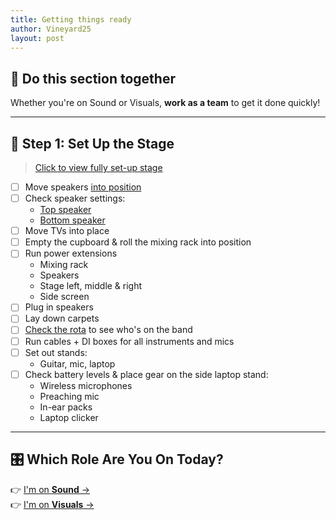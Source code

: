 ```yaml
---
title: Getting things ready
author: Vineyard25
layout: post
---
```


## 🤝 Do this section together

Whether you're on Sound or Visuals, **work as a team** to get it done quickly!

---

## 🎤 Step 1: Set Up the Stage
> [Click to view fully set-up stage](/assets/images/stage_setup.jpg)

- [ ] Move speakers [into position](/assets/images/stage_empty.jpg)
- [ ] Check speaker settings:
    - [Top speaker](/assets/images/speaker-settings-top.jpg)
    - [Bottom speaker](/assets/images/speaker-settings-bottom.jpg)
- [ ] Move TVs into place
- [ ] Empty the cupboard & roll the mixing rack into position
- [ ] Run power extensions
	- Mixing rack
	- Speakers
	- Stage left, middle & right
	- Side screen
- [ ] Plug in speakers
- [ ] Lay down carpets
- [ ] [Check the rota](https://vineyard25.churchsuite.com/my/rotas/all) to see who's on the band
- [ ] Run cables + DI boxes for all instruments and mics
- [ ] Set out stands:
  - Guitar, mic, laptop
- [ ] Check battery levels & place gear on the side laptop stand:
  - Wireless microphones
  - Preaching mic
  - In-ear packs
  - Laptop clicker

---

## 🎛️ Which Role Are You On Today?

👉 [I'm on **Sound** →](/docs/sound)  
👉 [I'm on **Visuals** →](/docs/visuals)
